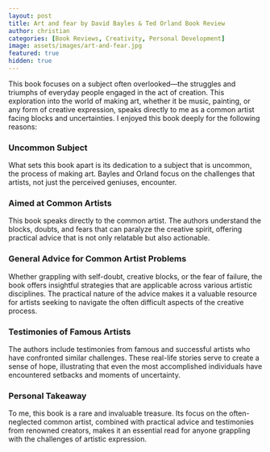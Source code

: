 ```yaml
---
layout: post
title: Art and fear by David Bayles & Ted Orland Book Review
author: christian
categories: [Book Reviews, Creativity, Personal Development]
image: assets/images/art-and-fear.jpg
featured: true
hidden: true
---
```


This book focuses on a subject often overlooked—the struggles and triumphs of everyday people engaged in the act of creation. This exploration into the world of making art, whether it be music, painting, or any form of creative expression, speaks directly to me as a common artist facing blocks and uncertainties. I enjoyed this book deeply for the following reasons:

### **Uncommon Subject**

What sets this book apart is its dedication to a subject that is uncommon, the process of making art. Bayles and Orland focus on the challenges that artists, not just the perceived geniuses, encounter.

### **Aimed at Common Artists**

This book speaks directly to the common artist. The authors understand the blocks, doubts, and fears that can paralyze the creative spirit, offering practical advice that is not only relatable but also actionable.

### **General Advice for Common Artist Problems**

Whether grappling with self-doubt, creative blocks, or the fear of failure, the book offers insightful strategies that are applicable across various artistic disciplines. The practical nature of the advice makes it a valuable resource for artists seeking to navigate the often difficult aspects of the creative process.

### **Testimonies of Famous Artists**

The authors include testimonies from famous and successful artists who have confronted similar challenges. These real-life stories serve to create a sense of hope, illustrating that even the most accomplished individuals have encountered setbacks and moments of uncertainty.

### **Personal Takeaway**

To me, this book is a rare and invaluable treasure. Its focus on the often-neglected common artist, combined with practical advice and testimonies from renowned creators, makes it an essential read for anyone grappling with the challenges of artistic expression.
